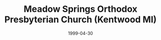 ---
date: &id001 1999-04-30
end_date: null
location:
  address: 3300 36th Street, SE
  city: Kentwood
  state: MI
minister:
- end: 1999-01-01
  name: Gerald Neumair
  start: 1991-01-01
  type: Evangelist
- end: null
  name: Gerald Neumair
  start: 1999-01-01
  type: Pastor
- end: 2008-01-01
  name: Rodney Thole
  start: 2004-01-01
  type: Associate Pastor
ministers:
- Gerald Neumair
- Gerald Neumair
- Rodney Thole
name: Meadow Springs Orthodox Presbyterian Church
names:
- end: null
  name: Meadow Springs Orthodox Presbyterian Church
  start: 1999-04-30
origination_date: *id001
raw_data: 'MI

  Kentwood

  Meadow Springs Orthodox Presbyterian Church  (April 30, 1999- )

  3300 36th Street, SE

  Evangelist: Gerald Neumair, 1991-99

  Pastor: Gerald Neumair, 1999-

  Assoc. Pastor: Rodney Thole, 2004 -8

  '
received_from: null
states:
- MI
status:
  active: true
  end_date: null
  reason: null
  received_from: null
  withdrawal_to: null
title: Meadow Springs Orthodox Presbyterian Church (Kentwood MI)
year_established:
- 1999

---